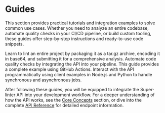 # Guides

This section provides practical tutorials and integration examples to solve common use cases. Whether you need to analyze an entire codebase, automate quality checks in your CI/CD pipeline, or build custom tooling, these guides offer step-by-step instructions and ready-to-use code snippets.

<x-cards data-columns="3">
  <x-card data-title="Lint a Full Project" data-icon="lucide:package-check" data-href="/guides/lint-project">
    Learn to lint an entire project by packaging it as a tar.gz archive, encoding it in base64, and submitting it for a comprehensive analysis.
  </x-card>
  <x-card data-title="Integrate with CI/CD" data-icon="lucide:workflow" data-href="/guides/ci-cd-integration">
    Automate code quality checks by integrating the API into your pipeline. This guide provides a complete example using GitHub Actions.
  </x-card>
  <x-card data-title="Using SDK Examples" data-icon="lucide:code-2" data-href="/guides/sdk-examples">
    Interact with the API programmatically using client examples in Node.js and Python to handle synchronous and asynchronous jobs.
  </x-card>
</x-cards>

After following these guides, you will be equipped to integrate the Super-linter API into your development workflow. For a deeper understanding of how the API works, see the [Core Concepts](./concepts.md) section, or dive into the complete [API Reference](./api-reference.md) for detailed endpoint information.